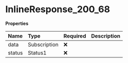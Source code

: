 # InlineResponse_200_68

**Properties**

| Name   | Type         | Required | Description |
| :----- | :----------- | :------- | :---------- |
| data   | Subscription | ❌       |             |
| status | Status1      | ❌       |             |
